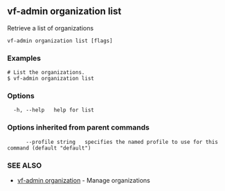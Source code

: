 ## vf-admin organization list

Retrieve a list of organizations

```
vf-admin organization list [flags]
```

### Examples

```
# List the organizations.
$ vf-admin organization list

```

### Options

```
  -h, --help   help for list
```

### Options inherited from parent commands

```
      --profile string   specifies the named profile to use for this command (default "default")
```

### SEE ALSO

* [vf-admin organization](vf-admin_organization.md)	 - Manage organizations

